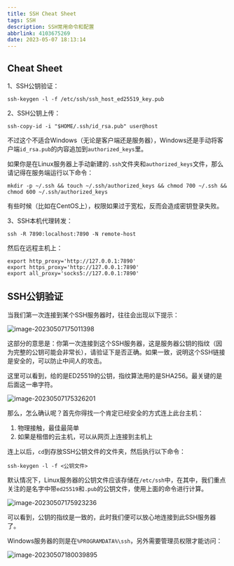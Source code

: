 ```yaml
---
title: SSH Cheat Sheet
tags: SSH
description: SSH常用命令和配置
abbrlink: 4103675269
date: 2023-05-07 18:13:14
---
```



## Cheat Sheet

1、SSH公钥验证：

```shell
ssh-keygen -l -f /etc/ssh/ssh_host_ed25519_key.pub
```

2、SSH公钥上传：

```shell
ssh-copy-id -i "$HOME/.ssh/id_rsa.pub" user@host
```

不过这个不适合Windows（无论是客户端还是服务器），Windows还是手动将客户端`id_rsa.pub`的内容追加到`authorized_keys`里。

如果你是在Linux服务器上手动新建的`.ssh`文件夹和`authorized_keys`文件，那么请记得在服务端运行以下命令：

```shell
mkdir -p ~/.ssh && touch ~/.ssh/authorized_keys && chmod 700 ~/.ssh && chmod 600 ~/.ssh/authorized_keys
```

有些时候（比如在CentOS上），权限如果过于宽松，反而会造成密钥登录失败。

3、SSH本机代理转发：

```shell
ssh -R 7890:localhost:7890 -N remote-host
```

然后在远程主机上：

```shell
export http_proxy='http://127.0.0.1:7890'
export https_proxy='http://127.0.0.1:7890'
export all_proxy='socks5://127.0.0.1:7890'
```

## SSH公钥验证

当我们第一次连接到某个SSH服务器时，往往会出现以下提示：

![image-20230507175011398](https://wexcdn.com/img/image-20230507175011398.png)

这部分的意思是：你第一次连接到这个SSH服务器，这是服务器公钥的指纹（因为完整的公钥可能会非常长），请验证下是否正确。如果一致，说明这个SSH链接是安全的，可以防止中间人的攻击。

这里可以看到，给的是ED25519的公钥，指纹算法用的是SHA256。最关键的是后面这一串字符。

![image-20230507175326201](https://wexcdn.com/img/image-20230507175326201.png)

那么，怎么确认呢？首先你得找一个肯定已经安全的方式连上此台主机：

1. 物理接触，最佳最简单
2. 如果是租借的云主机，可以从网页上连接到主机上

连上以后，`cd`到存放SSH公钥文件的文件夹，然后执行以下命令：

```shell
ssh-keygen -l -f <公钥文件>
```

默认情况下，Linux服务器的公钥文件应该存储在`/etc/ssh`中，在其中，我们重点关注的是名字中带`ed25519`和`.pub`的公钥文件，使用上面的命令进行计算。

![image-20230507175923236](https://wexcdn.com/img/image-20230507175923236.png)

可以看到，公钥的指纹是一致的，此时我们便可以放心地连接到此SSH服务器了。

Windows服务器的则是在`%PROGRAMDATA%\ssh`，另外需要管理员权限才能访问：

![image-20230507180039895](https://wexcdn.com/img/image-20230507180039895.png)
